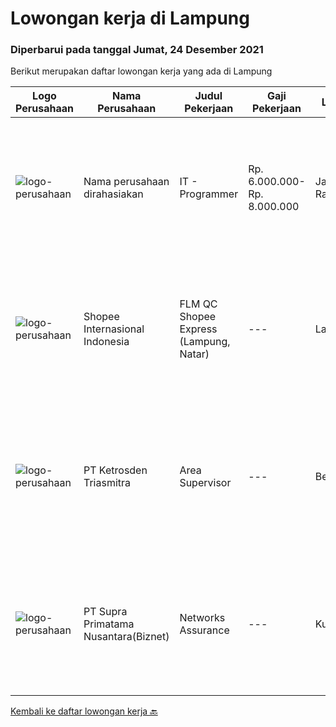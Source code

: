 
  # Lowongan kerja di Lampung

  ### Diperbarui pada tanggal Jumat, 24 Desember 2021

  Berikut merupakan daftar lowongan kerja yang ada di Lampung

  |Logo Perusahaan | Nama Perusahaan | Judul Pekerjaan | Gaji Pekerjaan | Lokasi | Deskripsi | Tanggal diunggah | Pranala |
  | -------------- | --------------- | --------------- | --------- | --------- | -------------- | ------- | ----------- |
  |![logo-perusahaan](https://us.123rf.com/450wm/pavelstasevich/pavelstasevich1811/pavelstasevich181101027/112815900-stock-vector-no-image-available-icon-flat-vector.jpg?ver=6)|Nama perusahaan dirahasiakan|IT - Programmer|Rp. 6.000.000-Rp. 8.000.000|Jakarta Raya|Kualifikasi: Pendidikan S1/D3 Ilmu Komputer atau Teknik Informatika Menjabat posisi Team Leader minimal 4 tahun Memiliki pengalaman minimal 5 tahun...|Rabu, 22 Desember 2021|https://www.jobstreet.co.id/id/job/it-programmer-3729436?token=0~b614624f-d0e6-4651-a455-c7a3e4d4c2e7&sectionRank=1&jobId=jobstreet-id-job-3729436|
|![logo-perusahaan](https://image-service-cdn.seek.com.au/fdd388d7c0660b20f42d51ac7a110a26e88e3d6c/ee4dce1061f3f616224767ad58cb2fc751b8d2dc)|Shopee Internasional Indonesia|FLM QC Shopee Express (Lampung, Natar)|---|Lampung|Requirement: Minimum D-III (industrial engineering, economics, business management or equal) 1 Years of Experience as Data Analyst or relevant...|Selasa, 14 Desember 2021|https://www.jobstreet.co.id/id/job/flm-qc-shopee-express-lampung-natar-3720604?token=0~b614624f-d0e6-4651-a455-c7a3e4d4c2e7&sectionRank=2&jobId=jobstreet-id-job-3720604|
|![logo-perusahaan](https://image-service-cdn.seek.com.au/c6ffa5edc62c5e84c146cb3d55132fad595f8cd0/ee4dce1061f3f616224767ad58cb2fc751b8d2dc)|PT Ketrosden Triasmitra|Area Supervisor|---|Bengkulu|Bekerja sama dengan manajemen dan institusi lainnya (projek pemerintah dan pihak ketiga lainnya) Memfasilitasi technical support untuk keseluruhan tim...|Kamis, 09 Desember 2021|https://www.jobstreet.co.id/id/job/area-supervisor-3716881?token=0~b614624f-d0e6-4651-a455-c7a3e4d4c2e7&sectionRank=3&jobId=jobstreet-id-job-3716881|
|![logo-perusahaan](https://image-service-cdn.seek.com.au/1033d36f751f076cfdd637ed0acbcbf8508866ec/ee4dce1061f3f616224767ad58cb2fc751b8d2dc)|PT Supra Primatama Nusantara(Biznet)|Networks Assurance|---|Kupang|Tanggung Jawab:  Melakukan Audit &amp; Commissioning jaringan Fiber Optic (FTTx GPON, and Metro Ethernet) Memastikan pembangunan jaringan fiber optik...|Kamis, 25 November 2021|https://www.jobstreet.co.id/id/job/networks-assurance-3701687?token=0~b614624f-d0e6-4651-a455-c7a3e4d4c2e7&sectionRank=4&jobId=jobstreet-id-job-3701687|


  [Kembali ke daftar lowongan kerja 🔙](../README.md#daftar-lowongan-kerja)
  